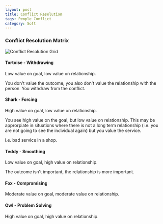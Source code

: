 ```yaml
---
layout: post
title: Conflict Resolution
tags: People Conflict
category: Soft
---
```


### Conflict Resolution Matrix ###

<img class="img-responsive" alt="Conflict Resolution Grid" src="{{ site.url }}/assets/images/Conflict-Resolution-Matrix.png">

#### Tortoise - Withdrawing ####

Low value on goal, low value on relationship.

You don't value the outcome, you also don't value the relationship with the person. You withdraw from the conflict.

#### Shark - Forcing ####

High value on goal, low value on relationship.

You see high value on the goal, but low value on relationship. This may be approrpiate in situations where there is not a long term relationship (i.e. you are not going to see the individual again) but you value the service.

i.e. bad service in a shop.  

#### Teddy - Smoothing ####

Low value on goal, high value on relationship.

The outcome isn't important, the relationship is more important.

#### Fox - Compromising  ####

Moderate value on goal, moderate value on relationship.

#### Owl - Problem Solving ####

High value on goal, high value on relationship.


